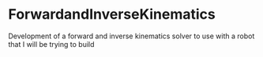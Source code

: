 # ForwardandInverseKinematics
Development of a forward and inverse kinematics solver to use with a robot that I will be trying to build
